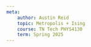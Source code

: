```yaml
---
meta:
    author: Austin Reid
    topic: Metropolis + Ising
    course: TN Tech PHYS4130
    term: Spring 2025
---
```


